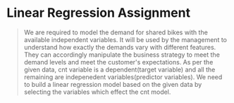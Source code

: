 # Linear Regression Assignment
>   We are required to model the demand for shared bikes with the available independent variables. It will be used by the management to understand how     exactly the demands vary with different features. They can accordingly manipulate the business strategy to meet the demand levels and meet the customer's expectations.
  As per the given data, cnt variable is a dependent(target variable) and all the remaining are indepenedent variables(predictor variables). We need to build a linear regression model based on the given data by selecting the variables which effect the cnt model.

